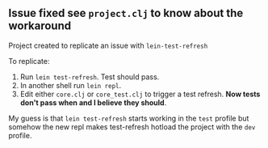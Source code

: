 **Issue fixed** see `project.clj` to know about the workaround
---
Project created to replicate an issue with `lein-test-refresh`

To replicate:

1. Run `lein test-refresh`. Test should pass.
2. In another shell run `lein repl`.
3. Edit either `core.clj` or `core_test.clj` to trigger a test refresh. **Now tests don't pass when and I believe they should**.

My guess is that `lein test-refresh` starts working in the `test` profile but somehow the new repl makes test-refresh hotload the project with the `dev` profile.
